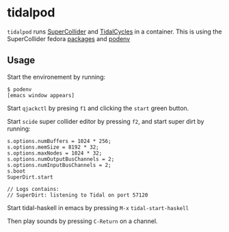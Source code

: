 # tidalpod

`tidalpod` runs [SuperCollider][supercollider] and [TidalCycles][tidal] in a container.
This is using the SuperCollider fedora [packages][sc-distgit] and [podenv][podenv]

## Usage

Start the environement by running:

```console
$ podenv
[emacs window appears]
```

Start `qjackctl` by presing `f1` and clicking the `start` green button.

Start `scide` super collider editor by pressing `f2`, and start super dirt by running:

```sclang
s.options.numBuffers = 1024 * 256;
s.options.memSize = 8192 * 32;
s.options.maxNodes = 1024 * 32;
s.options.numOutputBusChannels = 2;
s.options.numInputBusChannels = 2;
s.boot
SuperDirt.start

// Logs contains:
// SuperDirt: listening to Tidal on port 57120
```

Start tidal-haskell in emacs by pressing `M-x` `tidal-start-haskell`

Then play sounds by pressing `C-Return` on a channel.


[supercollider]: https://supercollider.github.io/
[tidal]: https://tidalcycles.org
[sc-distgit]: https://github.com/TristanCacqueray/supercollider-distgit
[podenv]: https://github.com/podenv/podenv
